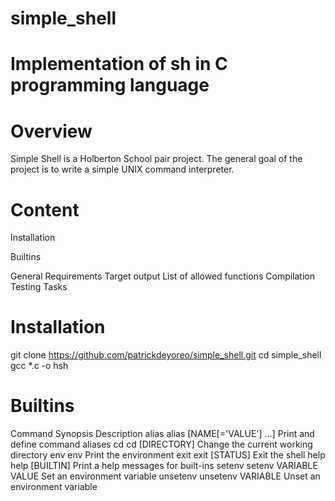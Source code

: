 # simple_shell
# Implementation of sh in C programming language
# Overview
Simple Shell is a Holberton School pair project. The general goal of the project is to write a simple UNIX command interpreter.

# Content
Installation

Builtins

General Requirements
Target output
List of allowed functions
Compilation
Testing
Tasks

# Installation
git clone https://github.com/patrickdeyoreo/simple_shell.git
cd simple_shell
gcc *.c -o hsh

# Builtins
Command	Synopsis	Description
alias	alias [NAME[='VALUE'] ...]	Print and define command aliases
cd	cd [DIRECTORY]	Change the current working directory
env	env	Print the environment
exit	exit [STATUS]	Exit the shell
help	help [BUILTIN]	Print a help messages for built-ins
setenv	setenv VARIABLE VALUE	Set an environment variable
unsetenv	unsetenv VARIABLE	Unset an environment variable
